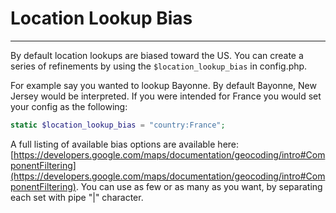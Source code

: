 # Location Lookup Bias

---

By default location lookups are biased toward the US.  You can create a series of refinements by using the `$location_lookup_bias` in config.php.

For example say you wanted to lookup Bayonne.  By default Bayonne, New Jersey would be interpreted.  If you were intended for France you would set your config as the following:

```php
static $location_lookup_bias = "country:France";
```

A full listing of available bias options are available here: [https://developers.google.com/maps/documentation/geocoding/intro#ComponentFiltering](https://developers.google.com/maps/documentation/geocoding/intro#ComponentFiltering).  You can use as few or as many as you want, by separating each set with pipe "\|" character.
